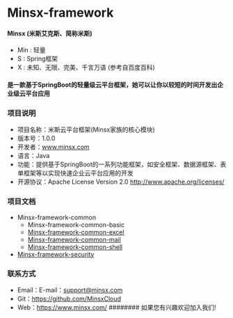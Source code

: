 # Minsx-framework
#### Minsx (米斯艾克斯、简称米斯)
+ Min : 轻量 
+ S : Spring框架 
+ X : 未知、无限、完美、千言万语 (参考自百度百科)
#### 是一款基于SpringBoot的轻量级云平台框架，她可以让你以较短的时间开发出企业级云平台应用

### 项目说明
- 项目名称：米斯云平台框架(Minsx家族的核心模块)
- 版本号：1.0.0
- 开发者：www.minsx.com
- 语言：Java
- 功能：提供基于SpringBoot的一系列功能框架，如安全框架、数据源框架、表单框架等以实现快速企业云平台应用的开发
- 开源协议：Apache License Version 2.0 http://www.apache.org/licenses/

### 项目文档

* Minsx-framework-common
    *  Minsx-framework-common-basic
    *  [Minsx-framework-common-excel](https://github.com/MinsxCloud/minsx-framework/wiki/minsx-framework-common-excel)
    *  [Minsx-framework-common-mail](https://github.com/MinsxCloud/minsx-framework/wiki/minsx-framework-common-mail)
    *  [Minsx-framework-common-shell](https://github.com/MinsxCloud/minsx-framework/wiki/minsx-framework-common-shell)
* [Minsx-framework-security](https://github.com/MinsxCloud/minsx-framework/wiki/minsx-framework-security)

### 联系方式
+ Email：E-mail：support@minsx.com
+ Git：https://github.com/MinsxCloud
+ Web：https://www.minsx.com/
######## 如果您有兴趣欢迎加入我们!
